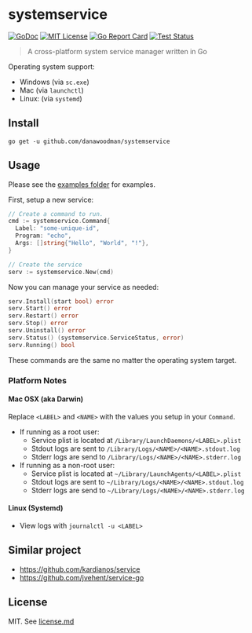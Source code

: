 # systemservice

[![GoDoc](https://godoc.org/github.com/danawoodman/systemservice?status.svg)](https://godoc.org/github.com/danawoodman/systemservice) [![MIT License](http://img.shields.io/:license-mit-blue.svg)](https://github.com/danawoodman/systemservice/blob/master/LICENSE) [![Go Report Card](https://goreportcard.com/badge/github.com/danawoodman/systemservice)](https://goreportcard.com/report/github.com/danawoodman/systemservice) [![Test Status](https://github.com/danawoodman/systemstatus/workflows/Test/badge.svg)](https://github.com/danawoodman/systemstatus/actions)

> A cross-platform system service manager written in Go

Operating system support:

- Windows (via `sc.exe`)
- Mac (via `launchctl`)
- Linux: (via `systemd`)

## Install

```shell
go get -u github.com/danawoodman/systemservice
```

## Usage

Please see the [examples folder](/examples) for examples.

First, setup a new service:

```go
// Create a command to run.
cmd := systemservice.Command{
  Label: "some-unique-id",
  Program: "echo",
  Args: []string{"Hello", "World", "!"},
}

// Create the service
serv := systemservice.New(cmd)

```

Now you can manage your service as needed:

```go
serv.Install(start bool) error
serv.Start() error
serv.Restart() error
serv.Stop() error
serv.Uninstall() error
serv.Status() (systemservice.ServiceStatus, error)
serv.Running() bool
```

These commands are the same no matter the operating system target.

### Platform Notes

#### Mac OSX (aka Darwin)

Replace `<LABEL>` and `<NAME>` with the values you setup in your `Command`.

- If running as a root user:
  - Service plist is located at `/Library/LaunchDaemons/<LABEL>.plist`
  - Stdout logs are sent to `/Library/Logs/<NAME>/<NAME>.stdout.log`
  - Stderr logs are send to `/Library/Logs/<NAME>/<NAME>.stderr.log`
- If running as a non-root user:
  - Service plist is located at `~/Library/LaunchAgents/<LABEL>.plist`
  - Stdout logs are sent to `~/Library/Logs/<NAME>/<NAME>.stdout.log`
  - Stderr logs are send to `~/Library/Logs/<NAME>/<NAME>.stderr.log`

#### Linux (Systemd)

- View logs with `journalctl -u <LABEL>`

## Similar project

- <https://github.com/kardianos/service>
- <https://github.com/jvehent/service-go>

## License

MIT. See [license.md](/license.md)
